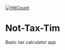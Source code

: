 
[![HitCount](http://hits.dwyl.com/ArmandJ77/https://githubcom/ArmandJ77/Not-Tax-Tim.svg)](http://hits.dwyl.com/ArmandJ77/https://githubcom/ArmandJ77/Not-Tax-Tim)

# Not-Tax-Tim
Basic tax calculator app
